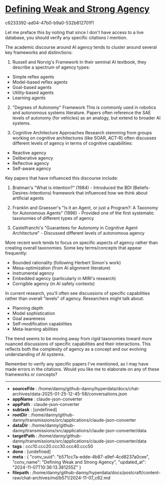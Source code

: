 # [Defining Weak and Strong Agency](https://claude.ai/chat/b571cc7a-edde-4b87-a9ef-4cd8237a0cee)

c6233392-ad04-47b0-b9a0-532b812701f1

 Let me preface this by noting that since I don't have access to a live database, you should verify any specific citations I mention.

The academic discourse around AI agency tends to cluster around several key frameworks and distinctions:

1. Russell and Norvig's Framework
In their seminal AI textbook, they describe a spectrum of agency types:
- Simple reflex agents
- Model-based reflex agents
- Goal-based agents
- Utility-based agents
- Learning agents

2. "Degrees of Autonomy" Framework
This is commonly used in robotics and autonomous systems literature. Papers often reference the SAE levels of autonomy (for vehicles) as an analogy, but extend to broader AI systems.

3. Cognitive Architecture Approaches
Research stemming from groups working on cognitive architectures (like SOAR, ACT-R) often discusses different levels of agency in terms of cognitive capabilities:
- Reactive agency
- Deliberative agency
- Reflective agency
- Self-aware agency

Key papers that have influenced this discourse include:

1. Bratman's "What is intention?" (1984) - Introduced the BDI (Beliefs-Desires-Intentions) framework that influenced how we think about artificial agents

2. Franklin and Graesser's "Is it an Agent, or just a Program?: A Taxonomy for Autonomous Agents" (1996) - Provided one of the first systematic taxonomies of different types of agency

3. Castelfranchi's "Guarantees for Autonomy in Cognitive Agent Architecture" - Discussed different levels of autonomous agency

More recent work tends to focus on specific aspects of agency rather than creating overall taxonomies. Some key terms/concepts that appear frequently:

- Bounded rationality (following Herbert Simon's work)
- Mesa-optimization (from AI alignment literature)
- Instrumental agency
- Embedded agency (particularly in MIRI's research)
- Corrigible agency (in AI safety contexts)

In current research, you'll often see discussions of specific capabilities rather than overall "levels" of agency. Researchers might talk about:
- Planning depth
- Model sophistication
- Goal awareness
- Self-modification capabilities
- Meta-learning abilities

The trend seems to be moving away from rigid taxonomies toward more nuanced discussions of specific capabilities and their interactions. This reflects both the complexity of agency as a concept and our evolving understanding of AI systems.

Remember to verify any specific papers I've mentioned, as I may have made errors in the citations. Would you like me to elaborate on any of these frameworks or concepts?

---

* **sourceFile** : /home/danny/github-danny/hyperdata/docs/chat-archives/data-2025-01-25-12-45-58/conversations.json
* **appName** : claude-json-converter
* **appPath** : claude-json-converter
* **subtask** : [undefined]
* **rootDir** : /home/danny/github-danny/transmissions/src/applications/claude-json-converter
* **dataDir** : /home/danny/github-danny/transmissions/src/applications/claude-json-converter/data
* **targetPath** : /home/danny/github-danny/transmissions/src/applications/claude-json-converter/data
* **tags** : ccc10.ccc20.ccc30.ccc40.ccc50
* **done** : [undefined]
* **meta** : {
  "conv_uuid": "b571cc7a-edde-4b87-a9ef-4cd8237a0cee",
  "conv_name": "Defining Weak and Strong Agency",
  "updated_at": "2024-11-07T10:36:13.381255Z"
}
* **filepath** : /home/danny/github-danny/hyperdata/docs/postcraft/content-raw/chat-archives/md/b571/2024-11-07_c62.md